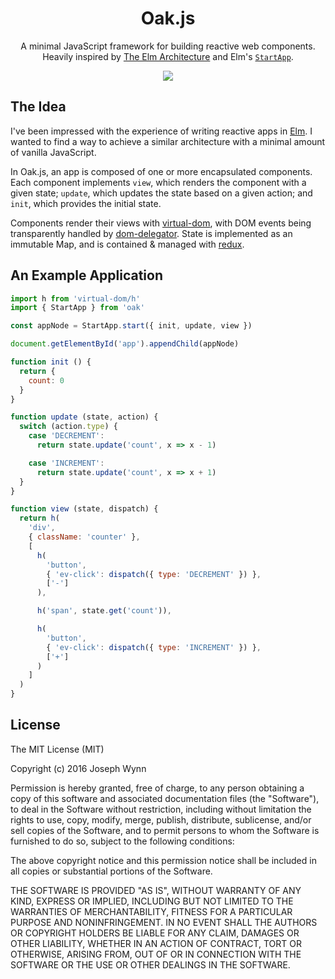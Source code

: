 <h1 align="center">Oak.js</h1>

<p align="center">
    A minimal JavaScript framework for building reactive web components. Heavily inspired by <a href="https://github.com/evancz/elm-architecture-tutorial/">The Elm Architecture</a> and Elm's <a href="https://github.com/evancz/start-app"><code>StartApp</code></a>.
</p>

<p align="center">
    <a href="https://travis-ci.org/wildlyinaccurate/oak.js">
        <img src="https://travis-ci.org/wildlyinaccurate/oak.js.svg?branch=master">
    </a>
</p>

## The Idea

I've been impressed with the experience of writing reactive apps in [Elm](http://elm-lang.org/). I wanted to find a way to achieve a similar architecture with a minimal amount of vanilla JavaScript.

In Oak.js, an app is composed of one or more encapsulated components. Each component implements `view`, which renders the component with a given state; `update`, which updates the state based on a given action; and `init`, which provides the initial state.

Components render their views with [virtual-dom](https://github.com/Matt-Esch/virtual-dom), with DOM events being transparently handled by [dom-delegator](https://github.com/Raynos/dom-delegator). State is implemented as an immutable Map, and is contained & managed with [redux](https://github.com/rackt/redux).

## An Example Application

```js
import h from 'virtual-dom/h'
import { StartApp } from 'oak'

const appNode = StartApp.start({ init, update, view })

document.getElementById('app').appendChild(appNode)

function init () {
  return {
    count: 0
  }
}

function update (state, action) {
  switch (action.type) {
    case 'DECREMENT':
      return state.update('count', x => x - 1)

    case 'INCREMENT':
      return state.update('count', x => x + 1)
  }
}

function view (state, dispatch) {
  return h(
    'div',
    { className: 'counter' },
    [
      h(
        'button',
        { 'ev-click': dispatch({ type: 'DECREMENT' }) },
        ['-']
      ),

      h('span', state.get('count')),

      h(
        'button',
        { 'ev-click': dispatch({ type: 'INCREMENT' }) },
        ['+']
      )
    ]
  )
}
```

## License

The MIT License (MIT)

Copyright (c) 2016 Joseph Wynn

Permission is hereby granted, free of charge, to any person obtaining a copy
of this software and associated documentation files (the "Software"), to deal
in the Software without restriction, including without limitation the rights
to use, copy, modify, merge, publish, distribute, sublicense, and/or sell
copies of the Software, and to permit persons to whom the Software is
furnished to do so, subject to the following conditions:

The above copyright notice and this permission notice shall be included in all
copies or substantial portions of the Software.

THE SOFTWARE IS PROVIDED "AS IS", WITHOUT WARRANTY OF ANY KIND, EXPRESS OR
IMPLIED, INCLUDING BUT NOT LIMITED TO THE WARRANTIES OF MERCHANTABILITY,
FITNESS FOR A PARTICULAR PURPOSE AND NONINFRINGEMENT. IN NO EVENT SHALL THE
AUTHORS OR COPYRIGHT HOLDERS BE LIABLE FOR ANY CLAIM, DAMAGES OR OTHER
LIABILITY, WHETHER IN AN ACTION OF CONTRACT, TORT OR OTHERWISE, ARISING FROM,
OUT OF OR IN CONNECTION WITH THE SOFTWARE OR THE USE OR OTHER DEALINGS IN THE
SOFTWARE.
